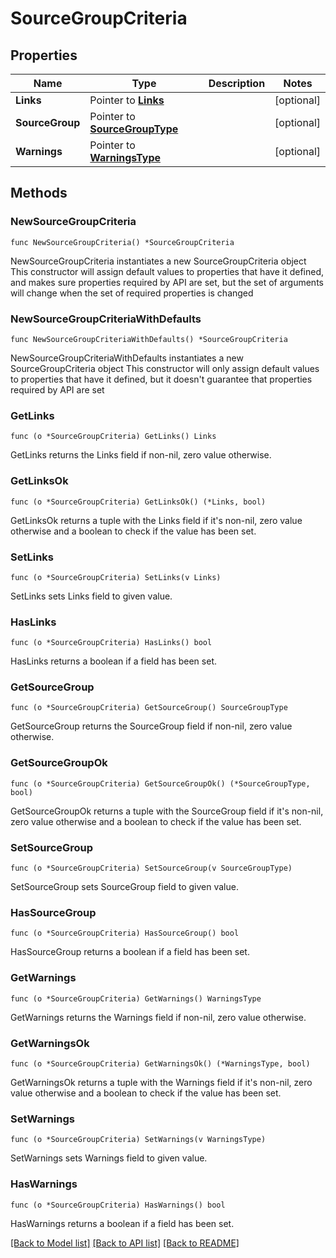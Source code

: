 # SourceGroupCriteria

## Properties

Name | Type | Description | Notes
------------ | ------------- | ------------- | -------------
**Links** | Pointer to [**Links**](Links.md) |  | [optional] 
**SourceGroup** | Pointer to [**SourceGroupType**](SourceGroupType.md) |  | [optional] 
**Warnings** | Pointer to [**WarningsType**](WarningsType.md) |  | [optional] 

## Methods

### NewSourceGroupCriteria

`func NewSourceGroupCriteria() *SourceGroupCriteria`

NewSourceGroupCriteria instantiates a new SourceGroupCriteria object
This constructor will assign default values to properties that have it defined,
and makes sure properties required by API are set, but the set of arguments
will change when the set of required properties is changed

### NewSourceGroupCriteriaWithDefaults

`func NewSourceGroupCriteriaWithDefaults() *SourceGroupCriteria`

NewSourceGroupCriteriaWithDefaults instantiates a new SourceGroupCriteria object
This constructor will only assign default values to properties that have it defined,
but it doesn't guarantee that properties required by API are set

### GetLinks

`func (o *SourceGroupCriteria) GetLinks() Links`

GetLinks returns the Links field if non-nil, zero value otherwise.

### GetLinksOk

`func (o *SourceGroupCriteria) GetLinksOk() (*Links, bool)`

GetLinksOk returns a tuple with the Links field if it's non-nil, zero value otherwise
and a boolean to check if the value has been set.

### SetLinks

`func (o *SourceGroupCriteria) SetLinks(v Links)`

SetLinks sets Links field to given value.

### HasLinks

`func (o *SourceGroupCriteria) HasLinks() bool`

HasLinks returns a boolean if a field has been set.

### GetSourceGroup

`func (o *SourceGroupCriteria) GetSourceGroup() SourceGroupType`

GetSourceGroup returns the SourceGroup field if non-nil, zero value otherwise.

### GetSourceGroupOk

`func (o *SourceGroupCriteria) GetSourceGroupOk() (*SourceGroupType, bool)`

GetSourceGroupOk returns a tuple with the SourceGroup field if it's non-nil, zero value otherwise
and a boolean to check if the value has been set.

### SetSourceGroup

`func (o *SourceGroupCriteria) SetSourceGroup(v SourceGroupType)`

SetSourceGroup sets SourceGroup field to given value.

### HasSourceGroup

`func (o *SourceGroupCriteria) HasSourceGroup() bool`

HasSourceGroup returns a boolean if a field has been set.

### GetWarnings

`func (o *SourceGroupCriteria) GetWarnings() WarningsType`

GetWarnings returns the Warnings field if non-nil, zero value otherwise.

### GetWarningsOk

`func (o *SourceGroupCriteria) GetWarningsOk() (*WarningsType, bool)`

GetWarningsOk returns a tuple with the Warnings field if it's non-nil, zero value otherwise
and a boolean to check if the value has been set.

### SetWarnings

`func (o *SourceGroupCriteria) SetWarnings(v WarningsType)`

SetWarnings sets Warnings field to given value.

### HasWarnings

`func (o *SourceGroupCriteria) HasWarnings() bool`

HasWarnings returns a boolean if a field has been set.


[[Back to Model list]](../README.md#documentation-for-models) [[Back to API list]](../README.md#documentation-for-api-endpoints) [[Back to README]](../README.md)


